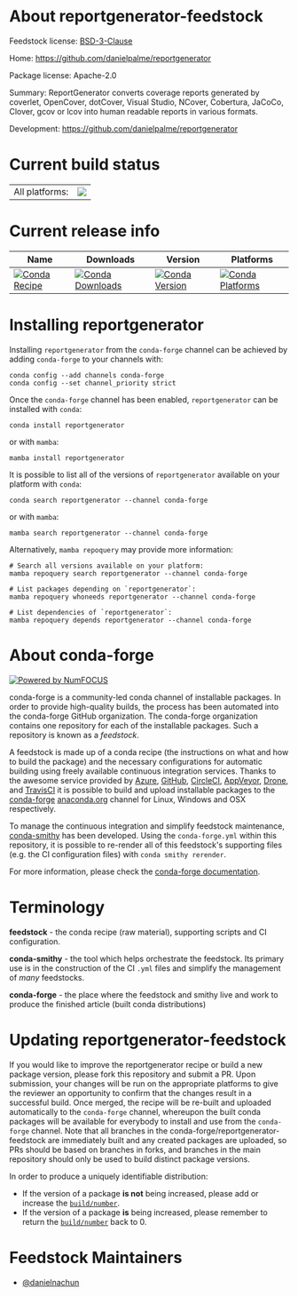 About reportgenerator-feedstock
===============================

Feedstock license: [BSD-3-Clause](https://github.com/conda-forge/reportgenerator-feedstock/blob/main/LICENSE.txt)

Home: https://github.com/danielpalme/reportgenerator

Package license: Apache-2.0

Summary: ReportGenerator converts coverage reports generated by coverlet, OpenCover, dotCover, Visual Studio, NCover, Cobertura, JaCoCo, Clover, gcov or lcov into human readable reports in various formats.

Development: https://github.com/danielpalme/reportgenerator

Current build status
====================


<table><tr><td>All platforms:</td>
    <td>
      <a href="https://dev.azure.com/conda-forge/feedstock-builds/_build/latest?definitionId=24106&branchName=main">
        <img src="https://dev.azure.com/conda-forge/feedstock-builds/_apis/build/status/reportgenerator-feedstock?branchName=main">
      </a>
    </td>
  </tr>
</table>

Current release info
====================

| Name | Downloads | Version | Platforms |
| --- | --- | --- | --- |
| [![Conda Recipe](https://img.shields.io/badge/recipe-reportgenerator-green.svg)](https://anaconda.org/conda-forge/reportgenerator) | [![Conda Downloads](https://img.shields.io/conda/dn/conda-forge/reportgenerator.svg)](https://anaconda.org/conda-forge/reportgenerator) | [![Conda Version](https://img.shields.io/conda/vn/conda-forge/reportgenerator.svg)](https://anaconda.org/conda-forge/reportgenerator) | [![Conda Platforms](https://img.shields.io/conda/pn/conda-forge/reportgenerator.svg)](https://anaconda.org/conda-forge/reportgenerator) |

Installing reportgenerator
==========================

Installing `reportgenerator` from the `conda-forge` channel can be achieved by adding `conda-forge` to your channels with:

```
conda config --add channels conda-forge
conda config --set channel_priority strict
```

Once the `conda-forge` channel has been enabled, `reportgenerator` can be installed with `conda`:

```
conda install reportgenerator
```

or with `mamba`:

```
mamba install reportgenerator
```

It is possible to list all of the versions of `reportgenerator` available on your platform with `conda`:

```
conda search reportgenerator --channel conda-forge
```

or with `mamba`:

```
mamba search reportgenerator --channel conda-forge
```

Alternatively, `mamba repoquery` may provide more information:

```
# Search all versions available on your platform:
mamba repoquery search reportgenerator --channel conda-forge

# List packages depending on `reportgenerator`:
mamba repoquery whoneeds reportgenerator --channel conda-forge

# List dependencies of `reportgenerator`:
mamba repoquery depends reportgenerator --channel conda-forge
```


About conda-forge
=================

[![Powered by
NumFOCUS](https://img.shields.io/badge/powered%20by-NumFOCUS-orange.svg?style=flat&colorA=E1523D&colorB=007D8A)](https://numfocus.org)

conda-forge is a community-led conda channel of installable packages.
In order to provide high-quality builds, the process has been automated into the
conda-forge GitHub organization. The conda-forge organization contains one repository
for each of the installable packages. Such a repository is known as a *feedstock*.

A feedstock is made up of a conda recipe (the instructions on what and how to build
the package) and the necessary configurations for automatic building using freely
available continuous integration services. Thanks to the awesome service provided by
[Azure](https://azure.microsoft.com/en-us/services/devops/), [GitHub](https://github.com/),
[CircleCI](https://circleci.com/), [AppVeyor](https://www.appveyor.com/),
[Drone](https://cloud.drone.io/welcome), and [TravisCI](https://travis-ci.com/)
it is possible to build and upload installable packages to the
[conda-forge](https://anaconda.org/conda-forge) [anaconda.org](https://anaconda.org/)
channel for Linux, Windows and OSX respectively.

To manage the continuous integration and simplify feedstock maintenance,
[conda-smithy](https://github.com/conda-forge/conda-smithy) has been developed.
Using the ``conda-forge.yml`` within this repository, it is possible to re-render all of
this feedstock's supporting files (e.g. the CI configuration files) with ``conda smithy rerender``.

For more information, please check the [conda-forge documentation](https://conda-forge.org/docs/).

Terminology
===========

**feedstock** - the conda recipe (raw material), supporting scripts and CI configuration.

**conda-smithy** - the tool which helps orchestrate the feedstock.
                   Its primary use is in the construction of the CI ``.yml`` files
                   and simplify the management of *many* feedstocks.

**conda-forge** - the place where the feedstock and smithy live and work to
                  produce the finished article (built conda distributions)


Updating reportgenerator-feedstock
==================================

If you would like to improve the reportgenerator recipe or build a new
package version, please fork this repository and submit a PR. Upon submission,
your changes will be run on the appropriate platforms to give the reviewer an
opportunity to confirm that the changes result in a successful build. Once
merged, the recipe will be re-built and uploaded automatically to the
`conda-forge` channel, whereupon the built conda packages will be available for
everybody to install and use from the `conda-forge` channel.
Note that all branches in the conda-forge/reportgenerator-feedstock are
immediately built and any created packages are uploaded, so PRs should be based
on branches in forks, and branches in the main repository should only be used to
build distinct package versions.

In order to produce a uniquely identifiable distribution:
 * If the version of a package **is not** being increased, please add or increase
   the [``build/number``](https://docs.conda.io/projects/conda-build/en/latest/resources/define-metadata.html#build-number-and-string).
 * If the version of a package **is** being increased, please remember to return
   the [``build/number``](https://docs.conda.io/projects/conda-build/en/latest/resources/define-metadata.html#build-number-and-string)
   back to 0.

Feedstock Maintainers
=====================

* [@danielnachun](https://github.com/danielnachun/)

